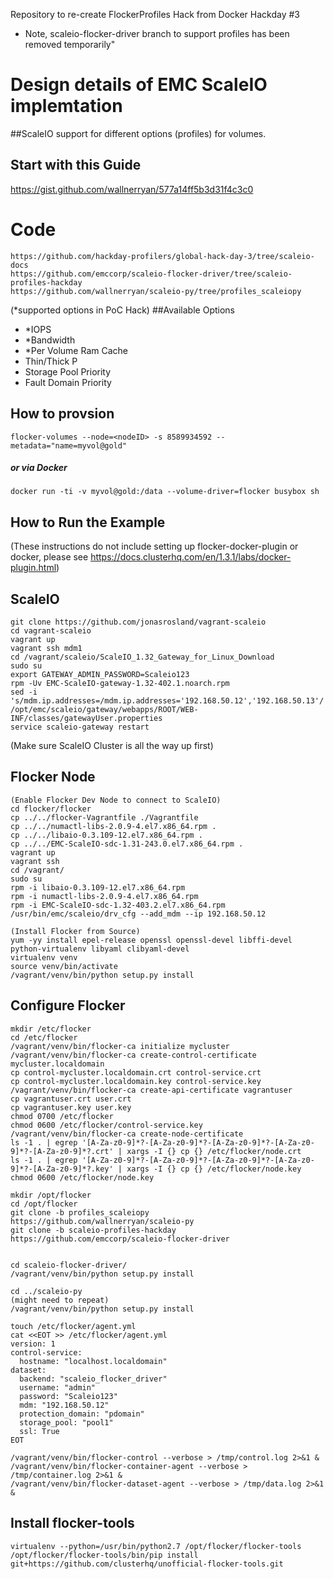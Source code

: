 Repository to re-create FlockerProfiles Hack from Docker Hackday #3

* Note, scaleio-flocker-driver branch to support profiles has been removed temporarily" 

# Design details of EMC ScaleIO implemtation

##ScaleIO support for different options (profiles) for volumes.

## Start with this Guide
https://gist.github.com/wallnerryan/577a14ff5b3d31f4c3c0

# Code
```
https://github.com/hackday-profilers/global-hack-day-3/tree/scaleio-docs
https://github.com/emccorp/scaleio-flocker-driver/tree/scaleio-profiles-hackday
https://github.com/wallnerryan/scaleio-py/tree/profiles_scaleiopy
```

(*supported options in PoC Hack)
##Available Options
- *IOPS
- *Bandwidth
- *Per Volume Ram Cache
- Thin/Thick P
- Storage Pool Priority
- Fault Domain Priority

## How to provsion

```flocker-volumes --node=<nodeID> -s 8589934592 --metadata="name=myvol@gold"```

##### or via Docker

```docker run -ti -v myvol@gold:/data --volume-driver=flocker busybox sh```

## How to Run the Example

(These instructions do not include setting up flocker-docker-plugin or docker, please see https://docs.clusterhq.com/en/1.3.1/labs/docker-plugin.html)

## ScaleIO
```
git clone https://github.com/jonasrosland/vagrant-scaleio
cd vagrant-scaleio
vagrant up
vagrant ssh mdm1
cd /vagrant/scaleio/ScaleIO_1.32_Gateway_for_Linux_Download
sudo su
export GATEWAY_ADMIN_PASSWORD=Scaleio123
rpm -Uv EMC-ScaleIO-gateway-1.32-402.1.noarch.rpm 
sed -i 's/mdm.ip.addresses=/mdm.ip.addresses='192.168.50.12','192.168.50.13'/' /opt/emc/scaleio/gateway/webapps/ROOT/WEB-INF/classes/gatewayUser.properties
service scaleio-gateway restart
```

(Make sure ScaleIO Cluster is all the way up first)
## Flocker Node
```
(Enable Flocker Dev Node to connect to ScaleIO)
cd flocker/flocker
cp ../../flocker-Vagrantfile ./Vagrantfile
cp ../../numactl-libs-2.0.9-4.el7.x86_64.rpm .
cp ../../libaio-0.3.109-12.el7.x86_64.rpm .
cp ../../EMC-ScaleIO-sdc-1.31-243.0.el7.x86_64.rpm .
vagrant up
vagrant ssh
cd /vagrant/
sudo su
rpm -i libaio-0.3.109-12.el7.x86_64.rpm
rpm -i numactl-libs-2.0.9-4.el7.x86_64.rpm 
rpm -i EMC-ScaleIO-sdc-1.32-403.2.el7.x86_64.rpm 
/usr/bin/emc/scaleio/drv_cfg --add_mdm --ip 192.168.50.12

(Install Flocker from Source)
yum -yy install epel-release openssl openssl-devel libffi-devel python-virtualenv libyaml clibyaml-devel
virtualenv venv
source venv/bin/activate
/vagrant/venv/bin/python setup.py install
```

## Configure Flocker
```
mkdir /etc/flocker
cd /etc/flocker
/vagrant/venv/bin/flocker-ca initialize mycluster
/vagrant/venv/bin/flocker-ca create-control-certificate mycluster.localdomain
cp control-mycluster.localdomain.crt control-service.crt
cp control-mycluster.localdomain.key control-service.key
/vagrant/venv/bin/flocker-ca create-api-certificate vagrantuser
cp vagrantuser.crt user.crt
cp vagrantuser.key user.key
chmod 0700 /etc/flocker
chmod 0600 /etc/flocker/control-service.key
/vagrant/venv/bin/flocker-ca create-node-certificate
ls -1 . | egrep '[A-Za-z0-9]*?-[A-Za-z0-9]*?-[A-Za-z0-9]*?-[A-Za-z0-9]*?-[A-Za-z0-9]*?.crt' | xargs -I {} cp {} /etc/flocker/node.crt
ls -1 . | egrep '[A-Za-z0-9]*?-[A-Za-z0-9]*?-[A-Za-z0-9]*?-[A-Za-z0-9]*?-[A-Za-z0-9]*?.key' | xargs -I {} cp {} /etc/flocker/node.key
chmod 0600 /etc/flocker/node.key

mkdir /opt/flocker
cd /opt/flocker
git clone -b profiles_scaleiopy https://github.com/wallnerryan/scaleio-py
git clone -b scaleio-profiles-hackday https://github.com/emccorp/scaleio-flocker-driver


cd scaleio-flocker-driver/
/vagrant/venv/bin/python setup.py install

cd ../scaleio-py
(might need to repeat)
/vagrant/venv/bin/python setup.py install

touch /etc/flocker/agent.yml
cat <<EOT >> /etc/flocker/agent.yml
version: 1
control-service:
  hostname: "localhost.localdomain"
dataset:
  backend: "scaleio_flocker_driver"
  username: "admin"
  password: "Scaleio123"
  mdm: "192.168.50.12"
  protection_domain: "pdomain"
  storage_pool: "pool1"
  ssl: True
EOT

/vagrant/venv/bin/flocker-control --verbose > /tmp/control.log 2>&1 &
/vagrant/venv/bin/flocker-container-agent --verbose > /tmp/container.log 2>&1 &
/vagrant/venv/bin/flocker-dataset-agent --verbose > /tmp/data.log 2>&1 &
```

## Install flocker-tools
```
virtualenv --python=/usr/bin/python2.7 /opt/flocker/flocker-tools
/opt/flocker/flocker-tools/bin/pip install git+https://github.com/clusterhq/unofficial-flocker-tools.git
```
